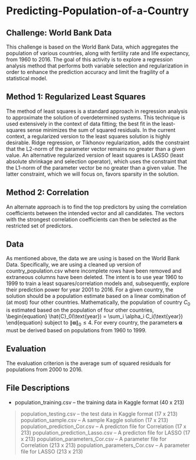# Predicting-Population-of-a-Country

## Challenge: World Bank Data
This challenge is based on the World Bank Data, which aggregates the population of various countries, along with fertility rate and life expectancy, from 1960 to 2016. The goal of this activity is to explore a regression analysis method that performs both variable selection and regularization in order to enhance the prediction accuracy and limit the fragility of a statistical model.

## Method 1: Regularized Least Squares
The method of least squares is a standard approach in regression analysis to approximate the solution of overdetermined systems. This technique is used extensively in the context of data fitting; the best fit in the least-squares sense minimizes the sum of squared residuals. In the current context, a regularized version to the least squares solution is highly desirable. Ridge regression, or Tikhonov regularization, adds the constraint that the L2-norm of the parameter vector remains no greater than a given value. An alternative regularized version of least squares is LASSO (least absolute shrinkage and selection operator), which uses the constraint that the L1-norm of the parameter vector be no greater than a given value. The latter constraint, which we will focus on, favors sparsity in the solution.

## Method 2: Correlation
An alternate approach is to find the top predictors by using the correlation coefficients between the intended vector and all candidates. The vectors with the strongest correlation coefficients can then be selected as the restricted set of predictors.

## Data
As mentioned above, the data we are using is based on the World Bank Data. Specifically, we are using a cleaned up version of country_population.csv where incomplete rows have been removed and extraneous columns have been deleted. The intent is to use year 1960 to 1999 to train a least squares/correlation models and, subsequently, explore their prediction power for year 2001 to 2016. For a given country, the solution should be a population estimate based on a linear combination of (at most) four other countries. Mathematically, the population of country $C_0$ is estimated based on the population of four other countries, \begin{equation} \hat{C}_0(\text{year}) = \sum_i \alpha_i C_i(\text{year}) \end{equation} subject to $\| \boldsymbol{\alpha} \|_0 \leq 4$. For every country, the parameters $\boldsymbol{\alpha}$ must be derived based on populations from 1960 to 1999.

## Evaluation
The evaluation criterion is the average sum of squared residuals for populations from 2000 to 2016.

## File Descriptions
* population_training.csv – the training data in Kaggle format (40 x 213)
> population_testing.csv – the test data in Kaggle format (17 x 213)
> population_sample.csv – A sample Kaggle solution (17 x 213)
> population_prediction_Cor.csv – A predicton file for Correlation (17 x 213)
> population_prediction_Lasso.csv – A predicton file for LASSO (17 x 213)
> population_parameters_Cor.csv – A parameter file for Correlation (213 x 213)
> population_parameters_Cor.csv – A parameter file for LASSO (213 x 213)
